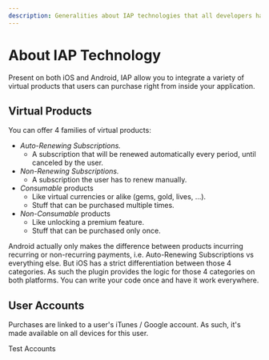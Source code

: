 ```yaml
---
description: Generalities about IAP technologies that all developers have to know.
---
```


# About IAP Technology

Present on both iOS and Android, IAP allow you to integrate a variety of virtual products that users can purchase right from inside your application.

## Virtual Products

You can offer 4 families of virtual products:

* _Auto-Renewing Subscriptions._
  * A subscription that will be renewed automatically every period, until canceled by the user.
* _Non-Renewing Subscriptions._
  * A subscription the user has to renew manually.
* _Consumable_ products
  * Like virtual currencies or alike \(gems, gold, lives, ...\).
  * Stuff that can be purchased multiple times.
* _Non-Consumable_ products
  * Like unlocking a premium feature.
  * Stuff that can be purchased only once.

Android actually only makes the difference between products incurring recurring or non-recurring payments, i.e. Auto-Renewing Subscriptions vs everything else. But iOS has a strict differentiation between those 4 categories. As such the plugin provides the logic for those 4 categories on both platforms. You can write your code once and have it work everywhere.

## User Accounts

Purchases are linked to a user's iTunes / Google account. As such, it's made available on all devices for this user.

Test Accounts



